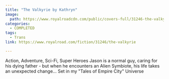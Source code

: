 ```yaml
---
title: "The Valkyrie by Kathryn"
image:
  path: https://www.royalroadcdn.com/public/covers-full/31246-the-valkyrie.jpg
categories:
  - COMPLETED
tags:
  - Trans
link: https://www.royalroad.com/fiction/31246/the-valkyrie

---
```

Action, Adventure, Sci-Fi, Super Heroes Jason is a normal guy, caring for his dying father - but when he encounters an Alien Symbiote, his life takes an unexpected change...  Set in my "Tales of Empire City" Universe

